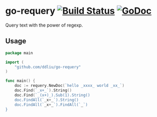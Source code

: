 # go-requery [![Build Status](https://travis-ci.org/ddliu/go-requery.svg)](https://travis-ci.org/ddliu/go-requery) [![GoDoc](https://godoc.org/github.com/ddliu/go-requery?status.svg)](https://godoc.org/github.com/ddliu/go-requery)

Query text with the power of regexp.

## Usage

```go
package main

import (
    "github.com/ddliu/go-requery"
)

func main() {
    doc := requery.NewDoc(`hello _xxxx_ world _xx_`)
    doc.Find(`_x+_`).String()
    doc.Find(`_(x+)_).Sub(1).String()
    doc.FindAll(`_x+_`).String()
    doc.FindAll(`_x+_`).FindAll(`_`)
}
```